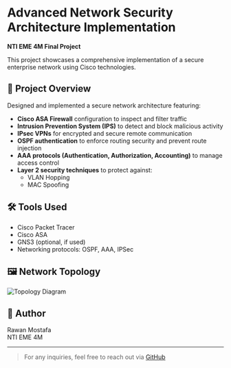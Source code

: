 # Advanced Network Security Architecture Implementation

**NTI EME 4M Final Project**

This project showcases a comprehensive implementation of a secure enterprise network using Cisco technologies.

## 🔐 Project Overview

Designed and implemented a secure network architecture featuring:

- **Cisco ASA Firewall** configuration to inspect and filter traffic
- **Intrusion Prevention System (IPS)** to detect and block malicious activity
- **IPsec VPNs** for encrypted and secure remote communication
- **OSPF authentication** to enforce routing security and prevent route injection
- **AAA protocols (Authentication, Authorization, Accounting)** to manage access control
- **Layer 2 security techniques** to protect against:
  - VLAN Hopping
  - MAC Spoofing

## 🛠️ Tools Used
- Cisco Packet Tracer
- Cisco ASA
- GNS3 (optional, if used)
- Networking protocols: OSPF, AAA, IPSec
 
 ## 🖼️ Network Topology

![Topology Diagram](https://raw.githubusercontent.com/rawan26281/Network_Security_Project/main/topology.png)


## 👤 Author
Rawan Mostafa  
NTI EME 4M

---

> For any inquiries, feel free to reach out via [GitHub](https://github.com/rawan26281)
